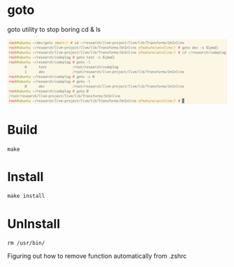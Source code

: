 # goto
goto utility to stop boring cd &amp; ls

![screenshot](https://github.com/cd80/goto/blob/main/screenshot.png?raw=true)

# Build
```
make
```

# Install
```
make install
```

# UnInstall
```
rm /usr/bin/
```
Figuring out how to remove function automatically from .zshrc
